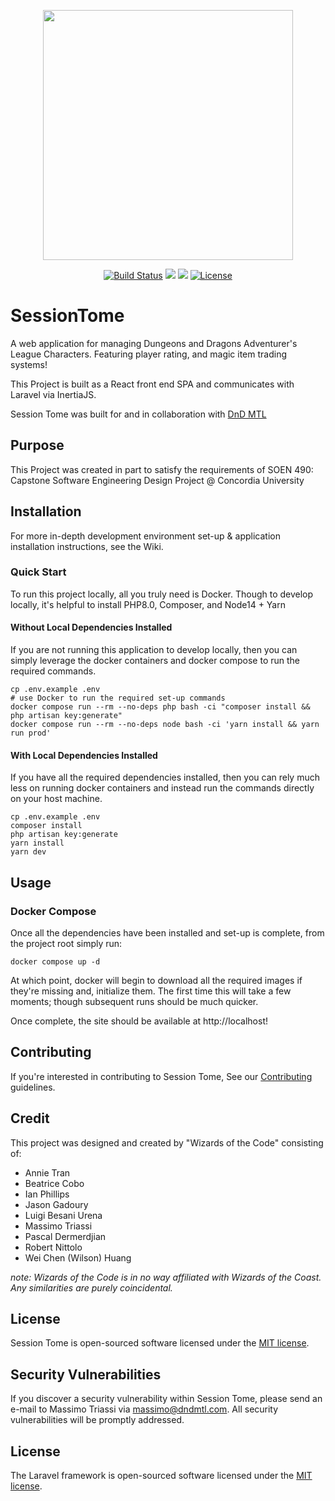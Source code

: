 <p align="center"><a href="https://laravel.com" target="_blank"><img src="https://raw.githubusercontent.com/laravel/art/master/logo-lockup/5%20SVG/2%20CMYK/1%20Full%20Color/laravel-logolockup-cmyk-red.svg" width="400"></a></p>

<p align="center">
<a href="https://github.com/DnD-Montreal/session-tome/actions"><img src="https://github.com/DnD-Montreal/session-tome/actions/workflows/test-suite.yml/badge.svg?" alt="Build Status"></a>
<a href="https://codeclimate.com/github/DnD-Montreal/session-tome/maintainability"><img src="https://api.codeclimate.com/v1/badges/17607964d06fb417aa4a/maintainability" /></a>
<a href="https://codeclimate.com/github/DnD-Montreal/session-tome/test_coverage"><img src="https://api.codeclimate.com/v1/badges/17607964d06fb417aa4a/test_coverage" /></a>
<a href="https://github.com/DnD-Montreal/session-tome"><img src="https://img.shields.io/badge/License-MIT-green" alt="License"></a>
</p>

# SessionTome
A web application for managing Dungeons and Dragons Adventurer's League Characters. Featuring player rating, and magic item trading systems!

This Project is built as a React front end SPA and communicates with  Laravel via InertiaJS.

Session Tome was built for and in collaboration with [DnD MTL](dndmtl.com)

## Purpose
This Project was created in part to satisfy the requirements of SOEN 490: Capstone Software Engineering Design Project @
Concordia University

## Installation
For more in-depth development environment set-up & application installation instructions, see the Wiki.

### Quick Start
To run this project locally, all you truly need is Docker. Though to develop locally, it's helpful to install PHP8.0, Composer, and Node14 + Yarn

#### Without Local Dependencies Installed
If you are not running this application to develop locally, then you can simply leverage the docker containers and docker compose to run the required commands.

```shell
cp .env.example .env
# use Docker to run the required set-up commands
docker compose run --rm --no-deps php bash -ci "composer install && php artisan key:generate"
docker compose run --rm --no-deps node bash -ci 'yarn install && yarn run prod'
```

#### With Local Dependencies Installed
If you have all the required dependencies installed, then you can rely much less on running docker containers and instead run the commands directly on your host machine.

```shell
cp .env.example .env
composer install
php artisan key:generate
yarn install
yarn dev
```


## Usage

### Docker Compose
Once all the dependencies have been installed and set-up is complete, from the project root simply run:

```shell
docker compose up -d
```

At which point, docker will begin to download all the required images if they're missing and, initialize them. The first time this will take a few moments; though subsequent runs should be much quicker.

Once complete, the site should be available at http://localhost!

## Contributing
If you're interested in contributing to Session Tome, See our [Contributing](https://github.com/DnD-Montreal/session-tome/blob/master/CONTRIBUTING.md) guidelines.

## Credit

This project was designed and created by "Wizards of the Code" consisting of:
- Annie Tran
- Beatrice Cobo
- Ian Phillips
- Jason Gadoury
- Luigi Besani Urena
- Massimo Triassi
- Pascal Dermerdjian
- Robert Nittolo
- Wei Chen (Wilson) Huang

_note: Wizards of the Code is in no way affiliated with Wizards of the Coast. Any similarities are purely coincidental._

## License

Session Tome is open-sourced software licensed under the [MIT license](https://opensource.org/licenses/MIT).

## Security Vulnerabilities

If you discover a security vulnerability within Session Tome, please send an e-mail to Massimo Triassi via [massimo@dndmtl.com](mailto:massimo@dndmtl.com). All security vulnerabilities will be promptly addressed.

## License

The Laravel framework is open-sourced software licensed under the [MIT license](https://opensource.org/licenses/MIT).
